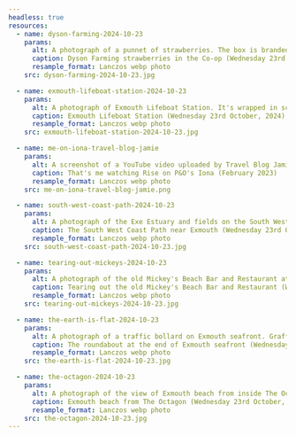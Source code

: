 ```yaml
---
headless: true
resources:
  - name: dyson-farming-2024-10-23
    params:
      alt: A photograph of a punnet of strawberries. The box is branded with the 'Dyson Farming' logo.
      caption: Dyson Farming strawberries in the Co-op (Wednesday 23rd October, 2024)
      resample_format: Lanczos webp photo
    src: dyson-farming-2024-10-23.jpg

  - name: exmouth-lifeboat-station-2024-10-23
    params:
      alt: A photograph of Exmouth Lifeboat Station. It's wrapped in scaffolding and sheets while the roof is replaced.
      caption: Exmouth Lifeboat Station (Wednesday 23rd October, 2024)
      resample_format: Lanczos webp photo
    src: exmouth-lifeboat-station-2024-10-23.jpg

  - name: me-on-iona-travel-blog-jamie
    params:
      alt: A screenshot of a YouTube video uploaded by Travel Blog Jamie. A live acrobatic show is being performed onboard a cruise ship. An orange arrow is painted on to point me out in the audience.
      caption: That's me watching Rise on P&O's Iona (February 2023)
      resample_format: Lanczos webp photo
    src: me-on-iona-travel-blog-jamie.png

  - name: south-west-coast-path-2024-10-23
    params:
      alt: A photograph of the Exe Estuary and fields on the South West Coast Path near Exmouth.
      caption: The South West Coast Path near Exmouth (Wednesday 23rd October, 2024)
      resample_format: Lanczos webp photo
    src: south-west-coast-path-2024-10-23.jpg

  - name: tearing-out-mickeys-2024-10-23
    params:
      alt: A photograph of the old Mickey's Beach Bar and Restaurant at Sideshore on Exmouth seafront. There's a temporary barrier across the entrance, and a skip being filled by two workers.
      caption: Tearing out the old Mickey's Beach Bar and Restaurant (Wednesday 23rd October, 2024)
      resample_format: Lanczos webp photo
    src: tearing-out-mickeys-2024-10-23.jpg

  - name: the-earth-is-flat-2024-10-23
    params:
      alt: A photograph of a traffic bollard on Exmouth seafront. Graffiti on it reads 'The Earth is Flat'.
      caption: The roundabout at the end of Exmouth seafront (Wednesday 23rd October, 2024)
      resample_format: Lanczos webp photo
    src: the-earth-is-flat-2024-10-23.jpg

  - name: the-octagon-2024-10-23
    params:
      alt: A photograph of the view of Exmouth beach from inside The Octagon.
      caption: Exmouth beach from The Octagon (Wednesday 23rd October, 2024)
      resample_format: Lanczos webp photo
    src: the-octagon-2024-10-23.jpg
---
```

